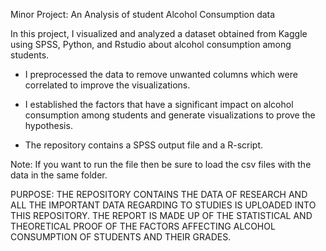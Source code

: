 Minor Project: An Analysis of student Alcohol Consumption data
 
In this project, I visualized and analyzed a dataset obtained from Kaggle using SPSS, Python, and Rstudio about alcohol consumption among students. 

- I preprocessed the data to remove unwanted columns which were correlated to improve the visualizations. 

- I established the factors that have a significant impact on alcohol consumption among students and generate visualizations to prove the hypothesis.

- The repository contains a SPSS output file and a R-script.  

Note: If you want to run the file then be sure to load the csv files with the data in the same folder. 



PURPOSE: THE REPOSITORY CONTAINS THE DATA OF RESEARCH AND ALL THE IMPORTANT DATA REGARDING TO STUDIES IS UPLOADED INTO THIS REPOSITORY. 
THE REPORT IS MADE UP OF THE STATISTICAL AND THEORETICAL PROOF OF THE FACTORS AFFECTING ALCOHOL CONSUMPTION OF STUDENTS AND THEIR GRADES. 